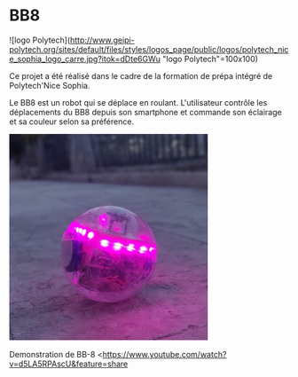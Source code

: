 # BB8 
![logo Polytech](http://www.geipi-polytech.org/sites/default/files/styles/logos_page/public/logos/polytech_nice_sophia_logo_carre.jpg?itok=dDte6GWu "logo Polytech"=100x100) 

Ce projet a été réalisé dans le cadre de la formation de prépa intégré de Polytech'Nice Sophia.  

Le BB8 est un robot qui se déplace en roulant. L'utilisateur contrôle les déplacements du BB8 depuis son smartphone et commande son éclairage et sa couleur selon sa préférence.  



![BB8](https://github.com/Blanc-Bertolotto/BB8/blob/master/bb8.PNG?raw=true "BB-8")  

Demonstration de BB-8
<https://www.youtube.com/watch?v=d5LA5RPAscU&feature=share 


